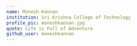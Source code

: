 ```yaml
---
name: Monesh Kannan
institution: Sri Krishna College of Technology
profile_pic: moneshkannan.jpg
quote: Life is Full of Adventure
github_user: moneshkannan
---
```

